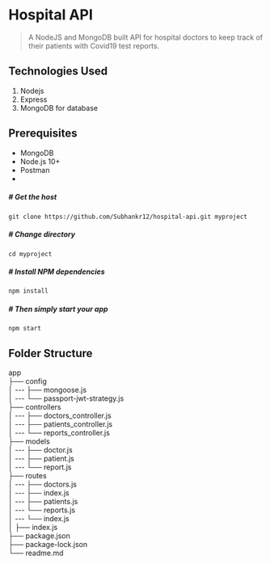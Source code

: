 # Hospital API

> A NodeJS and MongoDB built API for hospital doctors to keep track of their patients with Covid19 test reports.

## Technologies Used

1.  Nodejs
2.  Express
3.  MongoDB for database

## Prerequisites

- MongoDB
- Node.js 10+
- Postman
-



##### # Get the host

`git clone https://github.com/Subhankr12/hospital-api.git myproject`

##### # Change directory

`cd myproject`

##### # Install NPM dependencies

`npm install`

##### # Then simply start your app

`npm start`

## Folder Structure

app <br>
├── config <br>
│ --- ├── mongoose.js <br>
│ --- └── passport-jwt-strategy.js <br>
├── controllers <br>
│ --- ├── doctors_controller.js <br>
│ --- ├── patients_controller.js <br>
│ --- └── reports_controller.js <br>
├── models <br>
│ --- ├── doctor.js <br>
│ --- ├── patient.js <br>
│ --- └── report.js <br>
├── routes <br>
│  --- ├── doctors.js <br>
│  --- ├── index.js <br>
│  --- ├── patients.js <br>
│  --- └── reports.js <br>
│  --- └── index.js <br>
│
├── index.js <br>
├── package.json <br>
├── package-lock.json <br>
└── readme.md <br>
